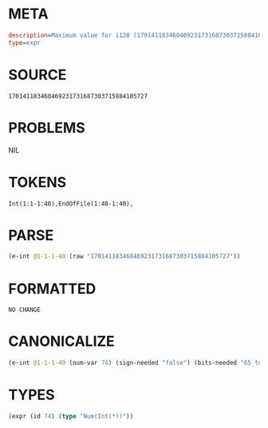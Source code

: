 # META
~~~ini
description=Maximum value for i128 (170141183460469231731687303715884105727)
type=expr
~~~
# SOURCE
~~~roc
170141183460469231731687303715884105727
~~~
# PROBLEMS
NIL
# TOKENS
~~~zig
Int(1:1-1:40),EndOfFile(1:40-1:40),
~~~
# PARSE
~~~clojure
(e-int @1-1-1-40 (raw "170141183460469231731687303715884105727"))
~~~
# FORMATTED
~~~roc
NO CHANGE
~~~
# CANONICALIZE
~~~clojure
(e-int @1-1-1-40 (num-var 74) (sign-needed "false") (bits-needed "65_to_127") (value "170141183460469231731687303715884105727") (id 74))
~~~
# TYPES
~~~clojure
(expr (id 74) (type "Num(Int(*))"))
~~~